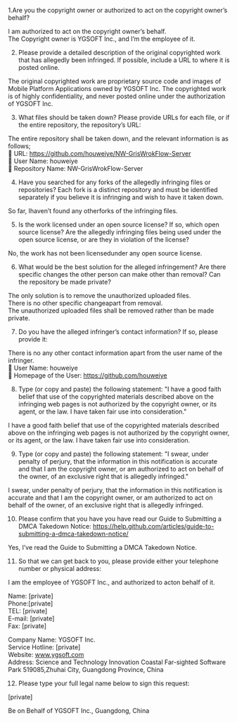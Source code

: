 1.Are you the copyright owner or authorized to act on the copyright owner’s behalf?

I am authorized to act on the copyright owner’s behalf.   
The Copyright owner is YGSOFT Inc., and I’m the employee of it.

2. Please provide a detailed description of the original copyrighted work that has allegedly been infringed. If possible, include a URL to where it is posted online.

The original copyrighted work are proprietary source code and images of Mobile Platform Applications owned by YGSOFT Inc. 
The copyrighted work is of highly confidentiality, and never posted online under the authorization of YGSOFT Inc.

3. What files should be taken down? Please provide URLs for each file, or if the entire repository, the repository’s URL:

The entire repository shall be taken down, and the relevant information is as follows;   
	URL: https://github.com/houweiye/NW-GrisWrokFlow-Server   
	User Name: houweiye   
	Repository Name: NW-GrisWrokFlow-Server

4. Have you searched for any forks of the allegedly infringing files or repositories? Each fork is a distinct repository and must be identified separately if you believe it is infringing and wish to have it taken down.

So far, Ihaven’t found any otherforks of the infringing files.

5. Is the work licensed under an open source license? If so, which open source license? Are the allegedly infringing files being used under the open source license, or are they in violation of the license?

No, the work has not been licensedunder any open source license.

6. What would be the best solution for the alleged infringement? Are there specific changes the other person can make other than removal? Can the repository be made private?

The only solution is to remove the unauthorized uploaded files.   
There is no other specific changeapart from removal.   
The unauthorized uploaded files shall be removed rather than be made private.

7. Do you have the alleged infringer’s contact information? If so, please provide it:

There is no any other contact information apart from the user name of the infringer.   
	User Name: houweiye   
	Homepage of the User: https://github.com/houweiye

8. Type (or copy and paste) the following statement: "I have a good faith belief that use of the copyrighted materials described above on the infringing web pages is not authorized by the copyright owner, or its agent, or the law. I have taken fair use into consideration."

I have a good faith belief that use of the copyrighted materials described above on the infringing web pages is not authorized by the copyright owner, or its agent, or the law. I have taken fair use into consideration.

9. Type (or copy and paste) the following statement: "I swear, under penalty of perjury, that the information in this notification is accurate and that I am the copyright owner, or am authorized to act on behalf of the owner, of an exclusive right that is allegedly infringed."

I swear, under penalty of perjury, that the information in this notification is accurate and that I am the copyright owner, or am authorized to act on behalf of the owner, of an exclusive right that is allegedly infringed.

10. Please confirm that you have you have read our Guide to Submitting a DMCA Takedown Notice: https://help.github.com/articles/guide-to-submitting-a-dmca-takedown-notice/

Yes, I’ve read the Guide to Submitting a DMCA Takedown Notice.

11. So that we can get back to you, please provide either your telephone number or physical address:

I am the employee of YGSOFT Inc., and authorized to acton behalf of it.

Name: [private]   
Phone:[private]   
TEL: [private]  
E-mail: [private]  
Fax: [private]  

Company Name: YGSOFT Inc.   
Service Hotline: [private]  
Website: www.ygsoft.com   
Address: Science and Technology Innovation Coastal Far-sighted Software Park 519085,Zhuhai City, Guangdong Province, China

12. Please type your full legal name below to sign this request:

[private]

Be on Behalf of YGSOFT Inc., Guangdong, China
